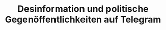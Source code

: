 ---
id: "desinformation" # nochmal überlegen
method: "Seminar und Übung"
institution: "Fakultät für Wirtschafts- und Sozialwissenschaften"
title: "Desinformation und politische Gegenöffentlichkeiten auf Telegram"
title_project: 
title_short: "Desinformation"
period: "Apr 23 ­­- Mar 24 (12 months)"
foerderlinie: "Transferorientierte Data Literacy"
round: "2"
filter: "2"
lecture2go: 
uhh_url: "https://www.hcl.uni-hamburg.de/ddlitlab/data-literacy-lehrlabor/zweite-foerderrunde/18-desinformation.html"
contributors: "Kostiantyn Yanchenko, Laura Laugwitz, Nadja Schaetz, Prof. Dr. Juliane Lischka"
quote: "Das Seminar betrachtet das globale Phänomen Desinformation vor dem Hintergrund von Gegenöffentlichkeiten auf sozialen Plattformen. Dabei steht die Rolle von Telegram als Plattform für Internet-Persönlichkeiten in der Verschwörungsszene und Datenquelle für die Untersuchung extremistischer Bewegungen im Mittelpunkt."
text: |
    ## Rückblick und Ergebnisse

    Ausgehend vom Forschungsstand und einer methodischen Einführung zur investigativen digitalen Ethnographie untersuchten Studierende der Medien- und Kommunikationswissenschaft sowie der Politikwissenschaft in diesem Projekt selbstgewählte Fallbeispiele zu Desinformation und Verschwörungsnarrativen. Im ersten Abschnitt der Veranstaltung wurden die sozio-technischen Entstehungsbedingungen, die Anhänger:innen sowie argumentative Merkmale von politischen Verschwörungsnarrativen aus interdisziplinärer Perspektive in den Blick genommen.

    Im zweiten Abschnitt wurden dann strukturierte und unstrukturierte Daten zu den Fallbeispielen über die Telegram-Api und das Telegram-Monitoring-Tool des Transferpartners Kollektiv data4transparency erhoben. Die Bilder, Videos, Texte und Metadaten wurden mit Hilfe von Jupyter-Notebooks analysiert. Da die öffentlich zugänglichen Daten ohne das explizite Einverständnis der Absender:innen erhoben und ausgewertet wurden, wurden auch Fragen zu Ethik und Datenschutz reflektiert. So entwickelten die Teilnehmenden ein Verständnis für Desinformation und Verschwörungsnarrative, für Dateninfrastrukturen und Datenanalysen sowie für Datenschutz und IT-Sicherheit im Kontext von sozialen Plattformen. Mit der Visualisierung der Ergebnisse lernten die Teilnehmenden außerdem, Erkenntnisse für die Öffentlichkeit zu präsentieren.

image: "https://www.hcl.uni-hamburg.de/16955366/christian-wiediger-gwkioaj5ab4-unsplash-733x414-06b0c8c7300fc2dd53a3bbef38026b8187217b71.jpg"
image_credit: "christian wiediger / unsplash"
link_external:
stine: "SoSe 2023 & WiSe 2023/24:  Seminar & Übung https://www.stine.uni-hamburg.de/scripts/mgrqispi.dll?APPNAME=CampusNet&PRGNAME=COURSEDETAILS&ARGUMENTS=-N000000000000001,-N000605,-N0,-N384455259287277,-N384455259252278,-N0,-N0,-N3,-APZoLYqPfxfRZPuoSeWLYvzRe4BPacZeARooTvjHfxQVZcD7FPU57mupaxqatmZRIVWPSOU5tRgcdPbZ0CuovfomLfZaN3SoCWMHSfj5VHBooHIomVjWKczL0Rd6W4Mc9RNNtRDm9VjLMPocdmdPLWdZI3BRDfSAN4DmdOd2wVUcZ3uPNHSovxdZkOomhHfVjVQV-OgeZQoLDvYHqcdADmzwaVMUwHSF-xoLBcqGzOjVFeURFHoRBHqHtfgRl4Ue9O-mFVQUoOIUJmMH8eQPJvSAHxqGJVNGTRBPx7Qof7NRxvf6uxZf9vdPkWqw5Rjlj4fKQQSHjxMi-fdGl7QHNmgowQSPvvB2NVZ7ZvY2ZQzlweYKoVBLZWN5UxQUT7ZpZWBKMPgWdYDHZQgmNRMAjxQPYfoPJOB5xOqwz3Y2tOQWxOSHefoPz3ffNCQWdONGWvZLUVWWCPzK5xIct4omQVomtxzKL4B5McMPVxfmmOdNw4fPCHQmHCfHSOfPdPDLKv-UTRf7d7MHAOUpWfjWuHf5w3Y6uVDUoOWWPvffjxfUA4fRb7NwKvQm9RgRSvNLLOoPJYYP5RzcZOd9AYfwyfDV6OSHJCQL34WoEcMWYHNW07fHvPo7ARSoWOdc67Mo7OWRbegRUff2weuH6PD5E7WUKPU53HYV6WdmSmqZLmd6yVfRe7ZPLcDcFVjL7vzwgPWK6WQ76RYZbVjoXCWfZOoRFcgRBHdyZHuKh7ucNv-D9xoD-copj4gmMOuKTeZLW, https://www.stine.uni-hamburg.de/scripts/mgrqispi.dll?APPNAME=CampusNet&PRGNAME=COURSEDETAILS&ARGUMENTS=-N000000000000001,-N000605,-N0,-N386074609896913,-N386074609894914,-N0,-N0,-N3,-AYUf6OZVjvNAbVQmPvjVFObZgvoU0eYDZRDAIYgL7mWoUYoWgVQi9mQLDWZPTe-muHWK84URqHMoLHBwZHjpzQz6gvoKXVWRSRSA7VgpvOuRJOSA0YflN4qHKrqN9QYZ5euPzxzUzrUL6PdGXHWm0VZRgVuUKfMPtOfmHxS5FONNAHdHtxBL8cjWbHMR37Y5e7ZUHHdFAcoUSmo5yQjiAVjPDPBGsPBLLxDmzxjoxYWPEm-oSHB6VPUoWOtN-foedVWUYPNPdfSPEWYRvfBR6QWUWxMideuPUfWPaWNKHrML3PqUeRZKw7MlNQ-L-QML9vIHPVSpQ7DZIv-o-fBH5QDG7RSPJvYRKfDA8xMpxYWHEWYoamI5UOW794BAacUWAPQmNHqmzxqeAx-oM3oDdvYR-cDmMQ-paPfnFrqRexDmHPNWJvIHsODDNWjoYcgLjOBl63oHk7f29VNodVdZMYuAg4gPYRqPBcQWlmoKuRIWgHqWtOjR6HuLA3WKDCfWaeYmLvSAqmfZ0vDLBrqK7PSmCxul9Yui9QqLufjK0YSpjvB6JVjAVYqUDWQoeeqGM4SmecqUafUpwcd6VQfGK3zLxfBKgP-RuOzKerq76PSUxQoKvczUm4fAyVoHYefobPqRSYBHLHDG-HNRC7Y5LWNRwQqGLRDL3ckZyPtNZHf6IYbNdcDwo4YAKeDLymz6dWYmsYD5y7uRIHBofWoL6cj79RU5JHfW0PSAqvMfwVUnAvUms4YwlvYWJcURXRSmW"
---